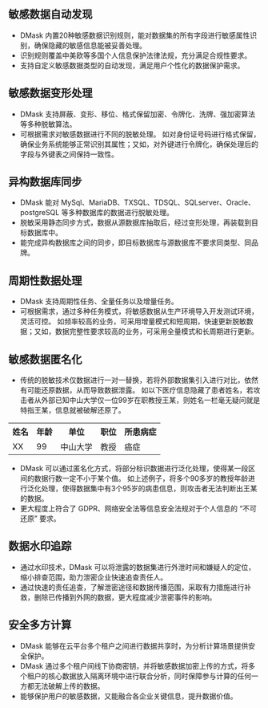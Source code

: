 ## 敏感数据自动发现
- DMask 内置20种敏感数据识别规则，能对数据集的所有字段进行敏感属性识别，确保隐藏的敏感信息能被妥善处理。
- 识别规则覆盖中美欧等多国个人信息保护法律法规，充分满足合规性要求。
- 支持自定义敏感数据类型的自动发现，满足用户个性化的数据保护需求。

## 敏感数据变形处理
- DMask 支持屏蔽、变形、移位、格式保留加密、令牌化、洗牌、强加密算法等多种脱敏算法。
- 可根据需求对敏感数据进行不同的脱敏处理。
如对身份证号码进行格式保留，确保业务系统能够正常识别其属性；又如，对外键进行令牌化，确保处理后的字段与外键表之间保持一致性。

## 异构数据库同步
- DMask 能对 MySql、MariaDB、TXSQL、TDSQL、SQLserver、Oracle、postgreSQL 等多种数据库的数据进行脱敏处理。
- 脱敏采用静态同步方式，数据从源数据库抽取后，经过变形处理，再装载到目标数据库中。
- 能完成异构数据库之间的同步，即目标数据库与源数据库不要求同类型、同品牌。

## 周期性数据处理
- DMask 支持周期性任务、全量任务以及增量任务。
- 可根据需求，通过多种任务模式，将敏感数据从生产环境导入开发测试环境，灵活可控。
如频率较高的业务，可采用增量模式和短周期，快速更新脱敏数据；又如，数据完整性要求较高的业务，可采用全量模式和长周期进行更新。

## 敏感数据匿名化
- 传统的脱敏技术仅数据进行一对一替换，若将外部数据集引入进行对比，依然有可能还原数据，从而导致数据泄露。
如以下医疗信息隐藏了患者姓名，若攻击者从外部已知中山大学仅一位99岁在职教授王某，则姓名一栏毫无疑问就是特指王某，信息就被破解还原了。
<table><tbody>
<tr><th>姓名</th><th>年龄</th><th>单位</th><th>职位</th><th>所患病症</th></tr>
<tr><td>XX</td><td>99</td><td>中山大学</td><td>教授</td><td>癌症</td></tr>
</tbody></table>

- DMask 可以通过匿名化方式，将部分标识数据进行泛化处理，使得某一段区间的数据行数一定不小于某个值。
如上述例子，将多个90多岁的教授年龄进行泛化处理，使得数据集中有3个95岁的病患信息，则攻击者无法判断出王某的数据。
- 更大程度上符合了 GDPR、网络安全法等信息安全法规对于个人信息的 “不可还原” 要求。

## 数据水印追踪
- 通过水印技术，DMask 可以将泄露的数据集进行外泄时间和嫌疑人的定位，缩小排查范围，助力泄密企业快速追查责任人。
- 通过快速的责任追查，了解泄密途径和数据传播范围，采取有力措施进行补救，删除已传播到外网的数据，更大程度减少泄密事件的影响。

## 安全多方计算
- DMask 能够在云平台多个租户之间进行数据共享时，为分析计算场景提供安全保护。
- DMask 通过多个租户间线下协商密钥，并将敏感数据加密上传的方式，将多个租户的核心数据放入隔离环境中进行联合分析，同时保障参与计算的任何一方都无法破解上传的数据。
- 能够保护用户的敏感数据，又能融合各企业关键信息，提升数据价值。

